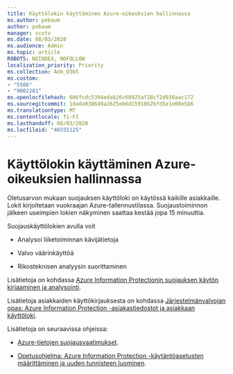 ```yaml
---
title: Käyttölokin käyttäminen Azure-oikeuksien hallinnassa
ms.author: pebaum
author: pebaum
manager: scotv
ms.date: 08/03/2020
ms.audience: Admin
ms.topic: article
ROBOTS: NOINDEX, NOFOLLOW
localization_priority: Priority
ms.collection: Adm_O365
ms.custom:
- "5506"
- "9002281"
ms.openlocfilehash: 606fcdc5394edab26c60925af28cf2d938aac172
ms.sourcegitcommit: 1dada930649a2625eb6d15910b2bfd5e1e00e5b6
ms.translationtype: MT
ms.contentlocale: fi-FI
ms.lasthandoff: 08/03/2020
ms.locfileid: "46555125"
---
```

# <a name="use-usage-logging-for-azure-rights-management"></a>Käyttölokin käyttäminen Azure-oikeuksien hallinnassa

Oletusarvon mukaan suojauksen käyttöloki on käytössä kaikille asiakkaille. Lokit kirjoitetaan vuokraajan Azure-tallennustilassa. Suojaustoiminnon jälkeen useimpien lokien näkyminen saattaa kestää jopa 15 minuuttia.

Suojauskäyttölokien avulla voit

- Analysoi liiketoiminnan kävijätietoja

- Valvo väärinkäyttöä

- Rikosteknisen analyysin suorittaminen

Lisätietoja on kohdassa [Azure Information Protectionin suojauksen käytön kirjaaminen ja analysointi](https://docs.microsoft.com/azure/information-protection/log-analyze-usage).

Lisätietoja asiakkaiden käyttökirjauksesta on kohdassa [Järjestelmänvalvojan opas: Azure Information Protection -asiakastiedostot ja asiakkaan käyttöloki](https://docs.microsoft.com/azure/information-protection/rms-client/client-admin-guide-files-and-logging).

Lisätietoja on seuraavissa ohjeissa:

- [Azure-tietojen suojausvaatimukset](https://docs.microsoft.com/azure/information-protection/get-started/requirements).
    
- [Opetusohjelma: Azure Information Protection -käytäntöasetusten määrittäminen ja uuden tunnisteen luominen](https://docs.microsoft.com/azure/information-protection/get-started/infoprotect-quick-start-tutorial).